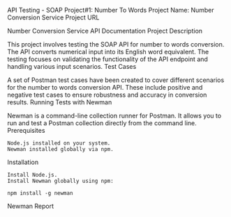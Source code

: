 API Testing - SOAP Project#1: Number To Words
Project Name: Number Conversion Service
Project URL

Number Conversion Service API Documentation
Project Description

This project involves testing the SOAP API for number to words conversion. The API converts numerical input into its English word equivalent. The testing focuses on validating the functionality of the API endpoint and handling various input scenarios.
Test Cases

A set of Postman test cases have been created to cover different scenarios for the number to words conversion API. These include positive and negative test cases to ensure robustness and accuracy in conversion results.
Running Tests with Newman

Newman is a command-line collection runner for Postman. It allows you to run and test a Postman collection directly from the command line.
Prerequisites

    Node.js installed on your system.
    Newman installed globally via npm.

Installation

    Install Node.js.
    Install Newman globally using npm:

    npm install -g newman

Newman Report

